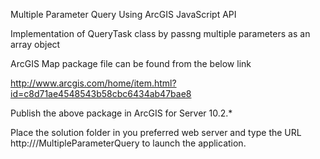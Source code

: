 Multiple Parameter Query Using ArcGIS JavaScript API

Implementation of QueryTask class by passng multiple parameters as an array object

ArcGIS Map package file can be found from the below link

http://www.arcgis.com/home/item.html?id=c8d71ae4548543b58cbc6434ab47bae8

Publish the above package in ArcGIS for Server 10.2.*

Place the solution folder in you preferred web server and type the URL http:///MultipleParameterQuery to launch the application.
